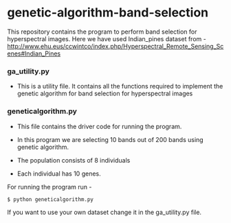 # genetic-algorithm-band-selection

This repository contains the program to perform band selection for hyperspectral images.
Here we have used Indian_pines dataset from - http://www.ehu.eus/ccwintco/index.php/Hyperspectral_Remote_Sensing_Scenes#Indian_Pines


### ga_utility.py
  - This is a utility file. It contains all the functions required to implement the genetic algorithm for band selection for hyperspectral images

### geneticalgorithm.py
  - This file contains the driver code for running the program.
  
- In this program we are selecting 10 bands out of 200 bands using genetic algorithm. 
- The population consists of 8 individuals
- Each individual has 10 genes.

For running the program run - 

```sh
$ python geneticalgorithm.py
```

 If you want to use your own dataset change it in the ga_utility.py file.
